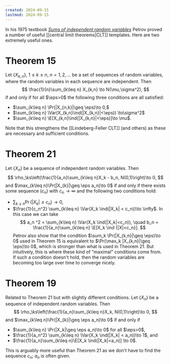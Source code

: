 ```yaml
---
created: 2024-09-15
lastmod: 2024-09-15
---
```


In his 1975 textbook [_Sums of independent random variables_](https://link.springer.com/book/10.1007/978-3-642-65809-9) Petrov proved a number of useful [[central limit theorems|CLT]] templates. Here are two extremely useful ones. 

# Theorem 15 

Let $\{X_{k,n}\}$, $1\leq k\leq n$, $n=1,2,\dots$ be a set of sequences of random variables, where the random variables in each sequence are independent. Then 
$$
\frac{1}{n}\sum_{k\leq n} X_{k,n} \to N(\mu,\sigma^2),
$$
if and only if for all $\eps>0$ the following three conditions are all satisfied: 
- $\sum_{k\leq n} \Pr(|X_{n,k}|\geq \eps)\to 0,$
- $\sum_{k\leq n} \Var(X_{k,n}\ind(|X_{k,n}|<\eps)) \to\sigma^2$
- $\sum_{k\leq n} \E[X_{k,n}\ind(|X_{k,n}|<\eps)]\to \mu$.  

Note that this strengthens the [[Lindeberg-Feller CLT]] (and others) as these are necessary and sufficient conditions. 

# Theorem 21
Let $\{X_n\}$ be a sequence of independent random variables. Then 
$$
\rho_\ks\left(\frac{1}{a_n}\sum_{k\leq n}X_k - b_n, N(0,1)\right)\to 0,
$$
and $\max_{k\leq n}\Pr(|X_{k}|\geq \eps a_n)\to 0$ if and only if there exists some sequence $(c_n)$ with $c_n\to\infty$ and the following two conditions hold: 
- $\sum_{k\leq n} \Pr(|X_k|\leq c_n)\to 0$, 
- $\frac{1}{c_n^2} \sum_{k\leq n} \Var(X_k \ind(|X_k| < c_n))\to \infty$. 
In this case we can take 
$$
a_n ^2 = \sum_{k\leq n} \Var(X_k \ind(|X_k|<c_n)), \quad b_n = \frac{1}{a_n}\sum_{k\leq n} \E[X_k \ind {|X|<c_n}].
$$
Petrov also show that the condition $\sum_k \Pr(|X_{k,n}|\geq \eps)\to 0$ used in Theorem 15 is equivalent to $\Pr(\max_k |X_{k,n}|\geq \eps)\to 0$, which is stronger than what is used in Theorem 21. But intuitively, this is where these kind of "maximal" conditions come from. If such a condition doesn't hold, then the random variables are becoming too large over time to converge nicely. 

# Theorem 19 

Related to Theorem 21 but with slightly different conditions. Let $\{X_n\}$ be a sequence of independent random variables. Then 
$$
\rho_\ks\left(\frac{1}{a_n}\sum_{k\leq n}X_k, N(0,1)\right)\to 0,
$$
and $\max_{k\leq n}\Pr(|X_{k}|\geq \eps a_n)\to 0$ if and only if 
- $\sum_{k\leq n} \Pr(|X_k|\geq  \eps a_n)\to 0$ for all $\eps>0$, 
- $\frac{1}{a_n^2} \sum_{k\leq n} \Var(X_k \ind(|X_k| < a_n))\to 1$, and  
- $\frac{1}{a_n}\sum_{k\leq n}\E[X_k \ind(|X_k|<a_n)] \to 0$. 

This is arguably more useful than Theorem 21 as we don't have to find the sequence $c_n$; $a_n$ is often given. 